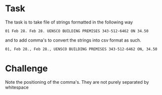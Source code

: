 # Task

The task is to take file of strings formatted in the following way

```01 Feb 28. Feb 28. UENSCO BUILDING PREMISES 343-512-6462 ON 34.50```

and to add comma's to convert the strings into csv format as such.


```01, Feb 28., Feb 28., UENSCO BUILDING PREMISES 343-512-6462 ON, 34.50```

# Challenge

Note the positioning of the comma's. They are not purely separated by whitespace
